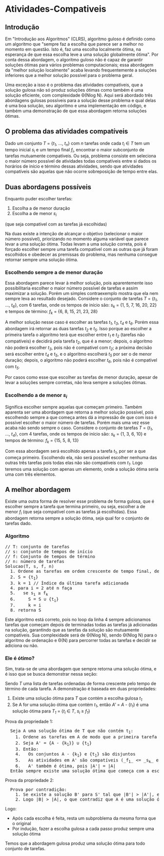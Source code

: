 # Atividades-Compativeis
## Introdução
Em "Introdução aos Algoritmos" (CLRS), algoritmo guloso é definido como um algoritmo que "sempre faz a escolha que parece ser a melhor no momento em questão. Isto é, faz uma escolha localmente ótima, na esperança de que essa escolha leve a uma solução globalmente ótima". Por conta dessa abordagem, o algoritmo guloso não é capaz de garantir soluções ótimas para vários problemas computacionais; essa abordagem da "melhor solução localmente" acaba levando frequentemente a soluções inferiores que a melhor solução possível para o problema geral.

Uma exceção a isso é o problema das atividades compatíveis, que a solução gulosa não só produz soluções ótimas como também é uma solução eficiente, com complexidade Θ(Nlog N). Aqui será abordado três abordagens gulosas possíveis para a solução desse problema e qual delas é uma boa solução, seu algoritmo e uma implementação em código, e também uma demonstração de que essa abordagem retorna soluções ótimas.

## O problema das atividades compatíveis
Dado um conjunto _T_ = {_t<sub>1</sub>_, ..., _t<sub>n</sub>_} com _n_ tarefas onde cada _t<sub>i</sub>_ ∈ _T_ tem um tempo inicial  _s<sub>i</sub>_ e um tempo final _f<sub>i</sub>_, encontrar o maior subconjunto de tarefas mutuamente compatíveis. Ou seja, problema consiste em seleciona o maior número possível de atividades todas compatíveis entre si dados os horários de início e término dessas atividades, sendo que atividades compatíveis são aquelas que não ocorre sobreposição de tempo entre elas. 

## Duas abordagens possíveis
Enquanto puder escolher tarefas:
  1. Escolha a de menor duração
  2. Escolha a de menor _s<sub>i</sub>_
  
  (que seja compatível com as tarefas já escolhidas)

Na duas existe a intenção de alcançar o objetivo (selecionar o maior número possível), priorizando no momento alguma variável que parece levar a uma solução ótima. Todas levam a uma solução correta, pois é forçado escolher sempre uma tarefa compatível com as outras que já foram escolhidos e obedecer as premissas do problema, mas nenhuma consegue retornar sempre uma solução ótima.

### Escolhendo sempre a de menor duração
Essa abordagem parece levar à melhor solução, pois aparentemente isso possibilitaria escolher o maior número possível de tarefas e assim maximizar a solução. Porém um simples contraexemplo mostra que ela nem sempre leva ao resultado desejado.
Considere o conjunto de tarefas _T_ = {_t<sub>1</sub>_, ..., _t<sub>6</sub>_}, com 6 tarefas, onde os tempos de início são:
  _s<sub>k</sub>_ = {1, 5, 7, 16, 20, 22} 
e tempos de término:
  _f<sub>k</sub>_ = {6, 8, 15, 21, 23, 28}

A melhor solução nesse caso é escolher as tarefas _t<sub>1</sub>_, _t<sub>3</sub>_, _t<sub>4</sub>_ e _t<sub>6</sub>_. Porém essa abordagem irá retornar as duas tarefas _t<sub>2</sub>_ e _t<sub>5</sub>_. Isso porque ao escolher a primeira tarefa o algoritmo terá que escolher entre _t<sub>1</sub>_ e  _t<sub>2</sub>_ (tarefas não compatíveis) e decidirá pela tarefa  _t<sub>2</sub>_, que é a menor; depois, o algoritmo não poderá escolher  _t<sub>3</sub>_, pois não é compatível com  _t<sub>2</sub>_; a próxima decisão será escolher entre  _t<sub>4</sub>_ e  _t<sub>5</sub>_, e o algoritmo escolherá  _t<sub>5</sub>_ por ser o de menor duração; depois, o algoritmo não poderá escolher  _t<sub>6</sub>_, pois não é compatível com  _t<sub>5</sub>_.

Por casos como esse que escolher as tarefas de menor duração, apesar de levar a soluções sempre corretas, não leva sempre a soluções ótimas.

### Escolhendo a de menor _s<sub>i</sub>_
Significa escolher sempre aquelas que começam primeiro. Também aparenta ser uma abordagem que retorna a melhor solução possível, pois escolhendo sempre a que começa antes dá a impressão de que com isso é possível escolher o maior número de tarefas. Porém mais uma vez esse acaba não sendo sempre o caso.
Considere o conjunto de tarefas _T_ = {_t<sub>1</sub>_, ..., _t<sub>4</sub>_}, com 4 tarefas, onde os tempos de início são:
  _s<sub>k</sub>_ = {1, 3, 6, 10} 
e tempos de término:
  _f<sub>k</sub>_ = {15, 5, 8, 13}
  
Com essa abordagem será escolhido apenas a tarefa _t<sub>1</sub>_, por ser a que começa primeiro. Escolhendo ela, não será possível escolher nenhuma das outras três tarefas pois todas elas não são compatíveis com _t<sub>1</sub>_. Logo teremos uma solução com apenas um elemento, onde a solução ótima seria uma com três elementos.

## A melhor abordagem
Existe uma outra forma de resolver esse problema de forma gulosa, que é escolher sempre a tarefa que termina primeiro, ou seja, escolher a de menor _f<sub>i</sub>_ (que seja compatível com as tarefas já escolhidas). Essa abordagem retorna sempre a solução ótima, seja qual for o conjunto de tarefas dado.

### Algoritmo
<pre>
// T: conjunto de tarefas
// s: conjunto de tempos de início
// f: Conjunto de tempos de término
// n: número de tarefas
Solucao(T, s, f, n)
  1. Ordene as tarefas em ordem crescente de tempo final, de modo que f<sub>1</sub> <= f<sub>2</sub> <= ... <= f<sub>n</sub>
  2. S = {t<sub>1</sub>}
  3. k = 1 // Índice da última tarefa adicionada
  4. para i = 2 até n faça
  5.   se s<sub>i</sub> ≥ f<sub>k</sub>
  6.     S = S ∪ {t<sub>i</sub>}
  7.     k = i
  8. retorna S
</pre>

Este algoritmo está correto, pois no loop da linha 4 sempre adicionamos tarefas que começam depois de terminadas todas as tarefas já adicionadas na solução, garantindo que as tarefas da solução são mutuamente compatíveis. Sua complexidade será de Θ(Nlog N), sendo Θ(Nlog N) para o algoritmo de ordenação e Θ(N) para percorrer todas as tarefas e decidir se adiciona ou não.

### Ele é ótimo?
Sim, trata-se de uma abordagem que sempre retorna uma solução ótima, e é isso que se busca demonstrar nessa seção:

Sendo _T_ uma lista de tarefas ordenadas de forma crescente pelo tempo de término de cada tarefa. A demonstração é baseada em duas propriedades:
1. Existe uma solução ótima para _T_ que contém a escolha gulosa _t<sub>1</sub>_
2. Se A for uma solução ótima que contém _t<sub>1</sub>_, então _A'_ = _A_ - {_t<sub>1</sub>_} é uma solução ótima para _T<sub>1</sub>_ = {_t<sub>i</sub>_ ∈ _T_, _s<sub>i</sub>_ ≥ _f<sub>1</sub>_}

Prova da propriedade 1:
<pre>
  Seja A uma solução ótima de T que não contém t<sub>1</sub>:
    1. Ordene as tarefas em A de modo que a primeira tarefa em A, k<sub>1</sub>, seja a que termina primeiro
    2. Seja A' = {A - {k<sub>1</sub>}} ∪ {t<sub>1</sub>}
    3. Então:
    4.   Os conjuntos A - {k<sub>1</sub>} e {t<sub>1</sub>} são disjuntos
    5.   As atividades em A' são compatíveis (_f<sub>1</sub>_ <= _s<sub>k</sub>_ e A é uma solução correta)
    6.   A' também é ótima, pois |A'| = |A|
  Então sempre existe uma solução ótima que começa com a escolha gulosa.
</pre>

Prova da propriedade 2:
<pre>
  Prova por contradição:
    1. Se existe a solução B' para S' tal que |B'| > |A'|, então seja B = B' ∪ {1}
    2. Logo |B| > |A|, o que contradiz que A é uma solução ótima
</pre>

Logo: 
- Após cada escolha é feita, resta um subproblema da mesma forma que o original
- Por indução, fazer a escolha gulosa a cada passo produz sempre uma solução ótima
  
Temos que a abordagem gulosa produz uma solução ótima para todo conjunto de tarefas.
